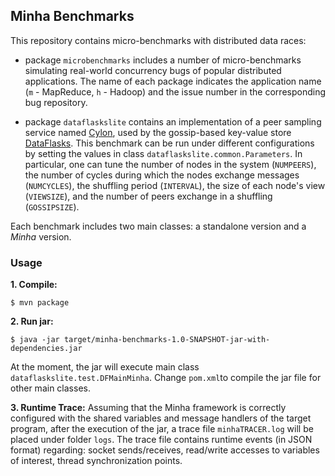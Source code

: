 ## Minha Benchmarks

This repository contains micro-benchmarks with distributed data races: 
- package `microbenchmarks` includes a number of micro-benchmarks simulating real-world concurrency bugs of popular distributed applications. The name of each package indicates the application name (`m` - MapReduce, `h` - Hadoop) and the issue number in the corresponding bug repository.

- package `dataflaskslite` contains an implementation of a peer sampling service named [Cylon](http://gossple2.irisa.fr/~akermarr/cyclon.jnsm.pdf), used by the gossip-based key-value store [DataFlasks](https://dl.acm.org/citation.cfm?id=2707804). This benchmark can be run under different configurations by setting the values in class `dataflaskslite.common.Parameters`. In particular, one can tune the number of nodes in the system (`NUMPEERS`), the number of cycles during which the nodes exchange messages (`NUMCYCLES`), the shuffling period (`INTERVAL`), the size of each node's view (`VIEWSIZE`), and the number of peers exchange in a shuffling (`GOSSIPSIZE`).

Each benchmark includes two main classes: a standalone version and a *Minha* version.

### Usage
**1. Compile:**

```
$ mvn package 
```

**2. Run jar:**

```
$ java -jar target/minha-benchmarks-1.0-SNAPSHOT-jar-with-dependencies.jar
```
At the moment, the jar will execute main class `dataflaskslite.test.DFMainMinha`. Change `pom.xml`to compile the jar file for other main classes.  

**3. Runtime Trace:** Assuming that the Minha framework is correctly configured with the shared variables and message handlers of the target program, after the execution of the jar, a trace file `minhaTRACER.log` will be placed under folder `logs`. The trace file contains runtime events (in JSON format) regarding: socket sends/receives, read/write accesses to variables of interest, thread synchronization points. 
